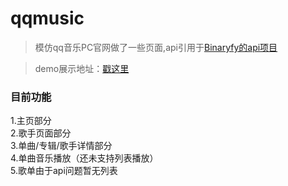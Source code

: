 # qqmusic

> 模仿qq音乐PC官网做了一些页面,api引用于[Binaryfy的api项目](https://github.com/Binaryify/NeteaseCloudMusicApi)

> demo展示地址：[戳这里](http://47.1.7.40.239)


### 目前功能

1.主页部分<br>
2.歌手页面部分<br>
3.单曲/专辑/歌手详情部分<br>
4.单曲音乐播放（还未支持列表播放）<br>
5.歌单由于api问题暂无列表<br>
